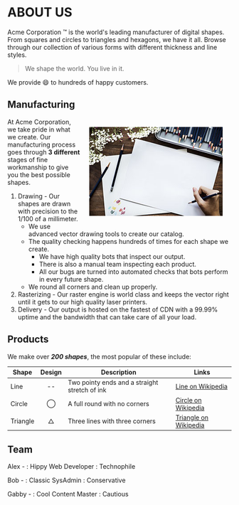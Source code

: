 ABOUT US
========

Acme Corporation &trade; is the world's leading manufacturer of digital shapes. From squares and circles to triangles and hexagons, we have it all. Browse through our collection of various forms with different thickness and line styles.

> We shape the world. You live in it.

We provide :smile: to hundreds of happy customers.

## Manufacturing

<img style="float:right; margin: 20px;" src="/image/draw.jpg">

At Acme Corporation, we take pride in what we create. Our manufacturing process goes through **3 different** stages of fine workmanship to give you the best possible shapes.


1) Drawing - Our shapes are drawn with precision to the 1/100 of a millimeter.
   * We use advanced vector drawing tools to create our catalog.
   * The quality checking happens hundreds of times for each shape we create.
     * We have high quality bots that inspect our output.
     * There is also a manual team inspecting each product.
     * All our bugs are turned into automated checks that bots perform in every future shape.
   * We round all corners and clean up properly.
2) Rasterizing - Our raster engine is world class and keeps the vector right until it gets to our high quality laser printers.
3) Delivery - Our output is hosted on the fastest of CDN with a 99.99% uptime and the bandwidth that can take care of all your load.

## Products

We make over ___200 shapes___, the most popular of these include:

Shape|Design|Description|Links
-----| :-:   |-----------|------
Line|--|Two pointy ends and a straight stretch of ink|[Line on Wikipedia](https://en.wikipedia.org/wiki/Line_(geometry))
Circle|&#8413;|A full round with no corners|[Circle on Wikipedia](https://en.wikipedia.org/wiki/Circle)
Triangle |&#9651;| Three lines with three corners| [Triangle on Wikipedia](https://en.wikipedia.org/wiki/Triangle)

## Team

Alex - 
: Hippy Web Developer 
: Technophile

Bob - 
: Classic SysAdmin 
: Conservative

Gabby - 
: Cool Content Master 
: Cautious

